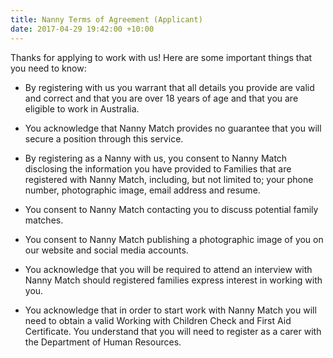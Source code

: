 ```yaml
---
title: Nanny Terms of Agreement (Applicant)
date: 2017-04-29 19:42:00 +10:00
---
```


Thanks for applying to work with us! Here are some important things that you need to know:  

* By registering with us you warrant that all details you provide are valid and correct and that you are over 18 years of age and that you are eligible to work in Australia. 

* You acknowledge that Nanny Match provides no guarantee that you will secure a position through this service.

* By registering as a Nanny with us, you consent to Nanny Match disclosing the information you have provided to Families that are registered with Nanny Match, including, but not limited to; your phone number, photographic image, email address and resume.  

* You consent to Nanny Match contacting you to discuss potential family matches.  

* You consent to Nanny Match publishing a photographic image of you on our website and social media accounts. 

* You acknowledge that you will be required to attend an interview with Nanny Match should registered families express interest in working with you. 

* You acknowledge that in order to start work with Nanny Match you will need to obtain a valid Working with Children Check and First Aid Certificate. You understand that you will need to register as a carer with the Department of Human Resources.  